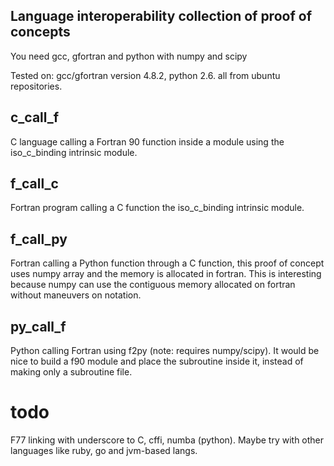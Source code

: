 ## Language interoperability collection of proof of concepts

You need gcc, gfortran and python with numpy and scipy

Tested on: gcc/gfortran version 4.8.2, python 2.6. all from ubuntu repositories.

## c_call_f
C language calling a Fortran 90 function inside a module using the iso_c_binding 
intrinsic module.

## f_call_c
Fortran program calling a C function the iso_c_binding intrinsic module.

## f_call_py
Fortran calling a Python function through a C function, this proof of concept
uses numpy array and the memory is allocated in fortran. This is
interesting because numpy can use the contiguous memory allocated on fortran
without maneuvers on notation.

## py_call_f
Python calling Fortran using f2py (note: requires numpy/scipy). It would be nice
to build a f90 module and place the subroutine inside it, instead of making only
a subroutine file.

# todo
F77 linking with underscore to C, cffi, numba (python).
Maybe try with other languages like ruby, go and jvm-based langs.